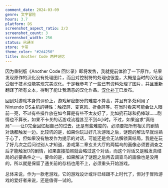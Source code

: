```yaml
---
comment_date: 2024-03-09
genre: 文字冒险
hours: 3.7
platform: DS
screenshot_aspect_ratio: 2/3
screenshot_count: 3
screenshot_width: 256
status: 已通关
store: 卡带
theme_color: "#2d4250"
title: Another Code 两种记忆
---
```

因为重制版《Another Code 回忆录》即将发售，我就提前体验了一下原作，结果发现原作的汉化没有处理图片，而且对控制符的处理也很差，大概是当时的汉化组受限于技术没能实现完美汉化。于是我参考了一些已有资料处理了图片，并且重新翻译了所有文本，得到了能让我满意的汉化作品。[汉化补丁](https://xzonn.top/ACTMChsLocalization/)已发布。

回到对游戏本身的评价上，游戏解密部分的难度不算高，并且有多处利用了Nintendo DS主机的特性：触摸屏、麦克风、折叠屏等。在当时看来可能会让人眼前一亮，不过有些操作放在如今算是有些不太友好了，比如扔石球和扔棒球……剧情也不算长，如果不卡关的话游戏流程甚至不到4小时。不过，如果追求“真结局”——让D完全回忆起自己的过去，还是有些难度的，必须要把所有相关的剧情对话都触发一边。比较坑的是，如果你玩过好几次游戏之后，谜题的解法早就烂熟于心了，但如果没有触发作为提示的对话，可能还是会无法解锁真结局。我是在玩了好几次之后问过别人才知道，游戏第二章玄关大厅的两幅鸟的画像必须要调查之后才能触发D的剧情，如果直接拍照就会略过这个对话，而这个对话又是触发真结局的必要条件之一。要命的是，如果解决了谜题之后再去调查鸟的画像也是没用的，所以就是保留了通关前的存档也用不上，必须重头开始游戏。

总体来说，作为一款老游戏，它的游戏设计或许已经跟不上时代了，但对于冒险游戏的爱好者来说，还是值得一试的。

